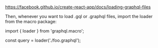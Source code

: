 https://facebook.github.io/create-react-app/docs/loading-graphql-files

Then, whenever you want to load .gql or .graphql files, import the loader from the macro package:

import { loader } from 'graphql.macro';

const query = loader('./foo.graphql');
